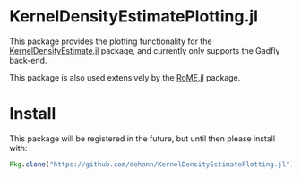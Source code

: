 # KernelDensityEstimatePlotting.jl

This package provides the plotting functionality for the [KernelDensityEstimate.jl](https://github.com/dehann/KernelDensityEstimate.jl) package, and currently only supports the Gadfly back-end.

This package is also used extensively by the [RoME.jl](https://github.com/dehann/RoME.jl) package.

# Install

This package will be registered in the future, but until then please install with:
```julia
Pkg.clone("https://github.com/dehann/KernelDensityEstimatePlotting.jl")
```
